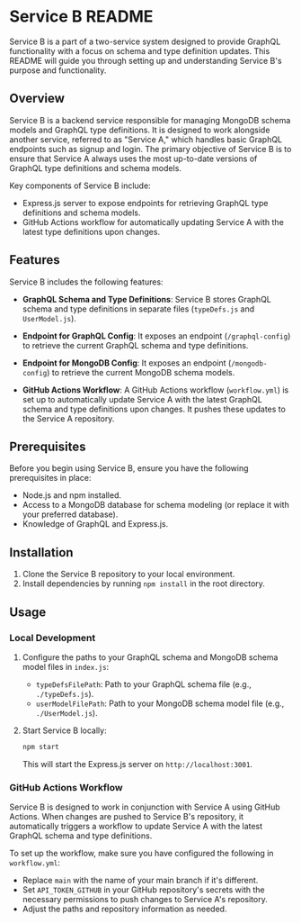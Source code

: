 # Service B README

Service B is a part of a two-service system designed to provide GraphQL functionality with a focus on schema and type definition updates. This README will guide you through setting up and understanding Service B's purpose and functionality.

## Overview
Service B is a backend service responsible for managing MongoDB schema models and GraphQL type definitions. It is designed to work alongside another service, referred to as "Service A," which handles basic GraphQL endpoints such as signup and login. The primary objective of Service B is to ensure that Service A always uses the most up-to-date versions of GraphQL type definitions and schema models.

Key components of Service B include:
- Express.js server to expose endpoints for retrieving GraphQL type definitions and schema models.
- GitHub Actions workflow for automatically updating Service A with the latest type definitions upon changes.

## Features
Service B includes the following features:
- **GraphQL Schema and Type Definitions**: Service B stores GraphQL schema and type definitions in separate files (`typeDefs.js` and `UserModel.js`).

- **Endpoint for GraphQL Config**: It exposes an endpoint (`/graphql-config`) to retrieve the current GraphQL schema and type definitions.

- **Endpoint for MongoDB Config**: It exposes an endpoint (`/mongodb-config`) to retrieve the current MongoDB schema models.

- **GitHub Actions Workflow**: A GitHub Actions workflow (`workflow.yml`) is set up to automatically update Service A with the latest GraphQL schema and type definitions upon changes. It pushes these updates to the Service A repository.

## Prerequisites
Before you begin using Service B, ensure you have the following prerequisites in place:
- Node.js and npm installed.
- Access to a MongoDB database for schema modeling (or replace it with your preferred database).
- Knowledge of GraphQL and Express.js.

## Installation
1. Clone the Service B repository to your local environment.
2. Install dependencies by running `npm install` in the root directory.

## Usage
### Local Development
1. Configure the paths to your GraphQL schema and MongoDB schema model files in `index.js`:
   - `typeDefsFilePath`: Path to your GraphQL schema file (e.g., `./typeDefs.js`).
   - `userModelFilePath`: Path to your MongoDB schema model file (e.g., `./UserModel.js`).

2. Start Service B locally:
   ```bash
   npm start
   ```
   This will start the Express.js server on `http://localhost:3001`.

### GitHub Actions Workflow
Service B is designed to work in conjunction with Service A using GitHub Actions. When changes are pushed to Service B's repository, it automatically triggers a workflow to update Service A with the latest GraphQL schema and type definitions.

To set up the workflow, make sure you have configured the following in `workflow.yml`:
- Replace `main` with the name of your main branch if it's different.
- Set `API_TOKEN_GITHUB` in your GitHub repository's secrets with the necessary permissions to push changes to Service A's repository.
- Adjust the paths and repository information as needed.
